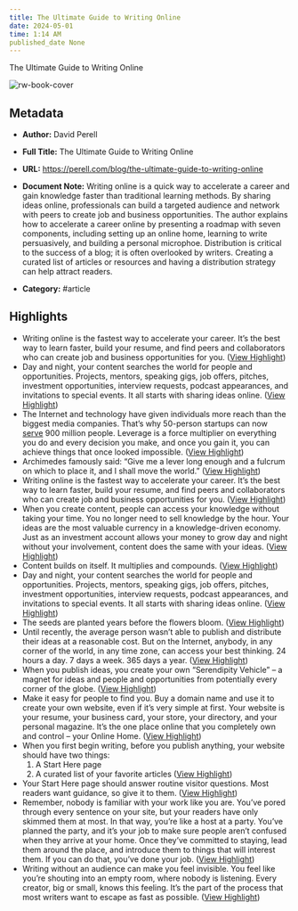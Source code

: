 ```yaml
---
title: The Ultimate Guide to Writing Online
date: 2024-05-01
time: 1:14 AM
published_date None
---
```

The Ultimate Guide to Writing Online

![rw-book-cover](https://149483024.v2.pressablecdn.com/wp-content/uploads/2020/12/The-Ultimate-Guide-to-Writing-Online-1-scaled.jpg)

## Metadata
- **Author:** David Perell
- **Full Title:** The Ultimate Guide to Writing Online
- **URL:** https://perell.com/blog/the-ultimate-guide-to-writing-online
- **Document Note:** Writing online is a quick way to accelerate a career and gain knowledge faster than traditional learning methods. By sharing ideas online, professionals can build a targeted audience and network with peers to create job and business opportunities. The author explains how to accelerate a career online by presenting a roadmap with seven components, including setting up an online home, learning to write persuasively, and building a personal microphoe. Distribution is critical to the success of a blog; it is often overlooked by writers. Creating a curated list of articles or resources and having a distribution strategy can help attract readers.
  
- **Category:** #article

## Highlights
- Writing online is the fastest way to accelerate your career.
  It’s the best way to learn faster, build your resume, and find peers and collaborators who can create job and business opportunities for you. ([View Highlight](https://read.readwise.io/read/01h0kb69s7yy2h3b9jpzjh89xq))
- Day and night, your content searches the world for people and opportunities. Projects, mentors, speaking gigs, job offers, pitches, investment opportunities, interview requests, podcast appearances, and invitations to special events. It all starts with sharing ideas online. ([View Highlight](https://read.readwise.io/read/01h0kb74ehs17sk9sx5szkxdv6))
- The Internet and technology have given individuals more reach than the biggest media companies. That’s why 50-person startups can now [serve](https://techcrunch.com/2014/03/02/the-whatsapp-effect/) 900 million people. Leverage is a force multiplier on everything you do and every decision you make, and once you gain it, you can achieve things that once looked impossible. ([View Highlight](https://read.readwise.io/read/01h0kbcpeh7f3jrm8m2rg9r92j))
- Archimedes famously said: “Give me a lever long enough and a fulcrum on which to place it, and I shall move the world.” ([View Highlight](https://read.readwise.io/read/01h0kbec0rpw8men34rfnda1m9))
- Writing online is the fastest way to accelerate your career.
  It’s the best way to learn faster, build your resume, and find peers and collaborators who can create job and business opportunities for you. ([View Highlight](https://read.readwise.io/read/01h0jh8f9aqq8vg6b4q7cchayk))
- When you create content, people can access your knowledge without taking your time. You no longer need to sell knowledge by the hour. Your ideas are the most valuable currency in a knowledge-driven economy. Just as an investment account allows your money to grow day and night without your involvement, content does the same with your ideas. ([View Highlight](https://read.readwise.io/read/01h0kbf72t37ke6phej3g3pmze))
- Content builds on itself. It multiplies and compounds. ([View Highlight](https://read.readwise.io/read/01h0jh8mmsc7qwqkqgn8kfk4mk))
- Day and night, your content searches the world for people and opportunities. Projects, mentors, speaking gigs, job offers, pitches, investment opportunities, interview requests, podcast appearances, and invitations to special events. It all starts with sharing ideas online. ([View Highlight](https://read.readwise.io/read/01h0jh8q58asqp5kcagzn2r16m))
- The seeds are planted years before the flowers bloom. ([View Highlight](https://read.readwise.io/read/01h0kbh49kq52x69db73zy7crs))
- Until recently, the average person wasn’t able to publish and distribute their ideas at a reasonable cost. But on the Internet, anybody, in any corner of the world, in any time zone, can access your best thinking. 24 hours a day. 7 days a week. 365 days a year. ([View Highlight](https://read.readwise.io/read/01h0kbhkpp869w12tfrvwayd9d))
- When you publish ideas, you create your own “Serendipity Vehicle” – a magnet for ideas and people and opportunities from potentially every corner of the globe. ([View Highlight](https://read.readwise.io/read/01h0kbjfwadcm896pxdsdf242z))
- Make it easy for people to find you. Buy a domain name and use it to create your own website, even if it’s very simple at first. Your website is your resume, your business card, your store, your directory, and your personal magazine. It’s the one place online that you completely own and control – your Online Home. ([View Highlight](https://read.readwise.io/read/01h0kbmwm5dymy9tyagxahafdb))
- When you first begin writing, before you publish anything, your website should have two things:
  1. A Start Here page
  2. A curated list of your favorite articles ([View Highlight](https://read.readwise.io/read/01h0kbprhvq3gsd0zk7xb1wvhx))
- Your Start Here page should answer routine visitor questions. Most readers want guidance, so give it to them. ([View Highlight](https://read.readwise.io/read/01h0kbssyqeq50hb44ewedxspz))
- Remember, nobody is familiar with your work like you are. You’ve pored through every sentence on your site, but your readers have only skimmed them at most. In that way, you’re like a host at a party. You’ve planned the party, and it’s your job to make sure people aren’t confused when they arrive at your home. Once they’ve committed to staying, lead them around the place, and introduce them to things that will interest them. If you can do that, you’ve done your job. ([View Highlight](https://read.readwise.io/read/01h0kby8292nzcmsgbe25rhn1s))
- Writing without an audience can make you feel invisible. You feel like you’re shouting into an empty room, where nobody is listening. Every creator, big or small, knows this feeling. It’s the part of the process that most writers want to escape as fast as possible. ([View Highlight](https://read.readwise.io/read/01h0kc4495hbwzwepgzdt1ete2))
